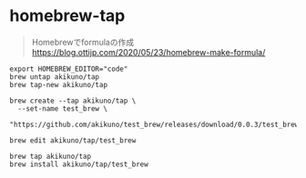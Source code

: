 # homebrew-tap

>Homebrewでformulaの作成
>https://blog.ottijp.com/2020/05/23/homebrew-make-formula/

```
export HOMEBREW_EDITOR="code"
brew untap akikuno/tap
brew tap-new akikuno/tap

brew create --tap akikuno/tap \
  --set-name test_brew \
  "https://github.com/akikuno/test_brew/releases/download/0.0.3/test_brew"

brew edit akikuno/tap/test_brew

brew tap akikuno/tap
brew install akikuno/tap/test_brew
```